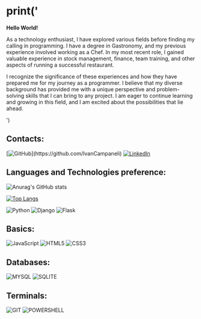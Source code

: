 # 	print('
__Hello World!__

As a technology enthusiast, I have explored various fields before finding my calling in programming. I have a degree in Gastronomy, and my previous experience involved working as a Chef. In my most recent role, I gained valuable experience in stock management, finance, team training, and other aspects of running a successful restaurant.

I recognize the significance of these experiences and how they have prepared me for my journey as a programmer. I believe that my diverse background has provided me with a unique perspective and problem-solving skills that I can bring to any project. I am eager to continue learning and growing in this field, and I am excited about the possibilities that lie ahead.

')

## Contacts:

[![GitHub](https://img.shields.io/badge/GitHub-100000?style=for-the-badge&logo=github&logoColor=white_)](https://github.com/IvanCampaneli)
[![LinkedIn](https://img.shields.io/badge/LinkedIn-0077B5?style=for-the-badge&logo=linkedin&logoColor=white)](https://www.linkedin.com/in/ivan-ranieri-campaneli-junior-456221266/)

## Languages and Technologies preference:

![Anurag's GitHub stats](https://github-readme-stats.vercel.app/api?username=IvanCampaneli&show_icons=true&theme=dark)

[![Top Langs](https://github-readme-stats.vercel.app/api/top-langs/?username=IvanCampaneli&layout=compact)](https://github.com/ivancampaneli/github-readme-stats)

![Python](https://img.shields.io/badge/Python-3776AB?style=for-the-badge&logo=python&logoColor=white)
![Django](https://img.shields.io/badge/Django-092E20?style=for-the-badge&logo=django&logoColor=white)
![Flask](https://img.shields.io/badge/Flask-000000?style=for-the-badge&logo=flask&logoColor=white)

## Basics:

![JavaScript](https://img.shields.io/badge/JavaScript-323330?style=for-the-badge&logo=javascript&logoColor=F7DF1E)
![HTML5](https://img.shields.io/badge/HTML5-E34F26?style=for-the-badge&logo=html5&logoColor=white)
![CSS3](https://img.shields.io/badge/CSS3-1572B6?style=for-the-badge&logo=css3&logoColor=white)

## Databases:

![MYSQL](https://img.shields.io/badge/MySQL-00000F?style=for-the-badge&logo=mysql&logoColor=white)
![SQLITE](https://img.shields.io/badge/SQLite-07405E?style=for-the-badge&logo=sqlite&logoColor=white)

## Terminals:

![GIT](https://img.shields.io/badge/GIT-E44C30?style=for-the-badge&logo=git&logoColor=white)
![POWERSHELL](https://img.shields.io/badge/powershell-5391FE?style=for-the-badge&logo=powershell&logoColor=white)
